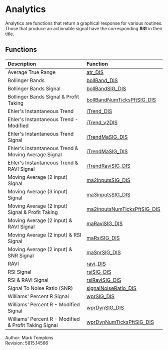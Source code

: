 # Analytics
Analytics are functions that return a graphical response for various routines.    
Those that produce an actionable signal have the corresponding **SIG** in their title.

## Functions
| Description | Function |
|:-----|:-----|
|Average True Range| [atr_DIS](https://github.com/mtompkins/openAlgo/tree/master/Matlab/Functions/Analytics/atr_DIS)|
|Bollinger Bands|[bollBand_DIS](https://github.com/mtompkins/openAlgo/tree/master/Matlab/Functions/Analytics/bollBand_DIS)|
|Bollinger Bands Signal|[bollBandSIG_DIS](https://github.com/mtompkins/openAlgo/tree/master/Matlab/Functions/Analytics/bollBandSIG_DIS)|
|Bollinger Bands Signal & Profit Taking|[bollBandNumTicksPftSIG_DIS](https://github.com/mtompkins/openAlgo/tree/master/Matlab/Functions/Analytics/bollBandNumTicksPftSIG_DIS)|
|Ehler's Instantaneous Trend|[iTrend_DIS](https://github.com/mtompkins/openAlgo/tree/master/Matlab/Functions/Analytics/iTrend_DIS)|
|Ehler's Instantaneous Trend - Modified|[iTrend_v2DIS](https://github.com/mtompkins/openAlgo/tree/master/Matlab/Functions/Analytics/iTrend_v2DIS)
|Ehler's Instantaneous Trend Signal|[iTrendMaSIG_DIS](https://github.com/mtompkins/openAlgo/tree/master/Matlab/Functions/Analytics/iTrendMaSIG_DIS)|
|Ehler's Instantaneous Trend & Moving Average Signal|[iTrendMaSIG_DIS](https://github.com/mtompkins/openAlgo/tree/master/Matlab/Functions/Analytics/iTrendMaSIG_DIS)|
|Ehler's Instantaneous Trend & RAVI Signal|[iTrendRaviSIG_DIS](https://github.com/mtompkins/openAlgo/tree/master/Matlab/Functions/Analytics/iTrendRaviSIG_DIS)|
|Moving Average (2 input) Signal|[ma2inputsSIG_DIS](https://github.com/mtompkins/openAlgo/tree/master/Matlab/Functions/Analytics/ma2inputsSIG_DIS)|
|Moving Average (3 input) Signal|[ ma3inputsSIG_DIS](https://github.com/mtompkins/openAlgo/tree/master/Matlab/Functions/Analytics/ma3inputsSIG_DIS)|
|Moving Average (2 input) Signal & Profit Taking|[ ma2inputsNumTicksPftSIG_DIS](https://github.com/mtompkins/openAlgo/tree/master/Matlab/Functions/Analytics/ma2inputsNumTicksPftSIG_DIS)|
|Moving Average (2 input) & RAVI Signal|[maRaviSIG_DIS](https://github.com/mtompkins/openAlgo/tree/master/Matlab/Functions/Analytics/maRaviSIG_DIS)|
|Moving Average (2 input) & RSI Signal|[maRsiSIG_DIS](https://github.com/mtompkins/openAlgo/tree/master/Matlab/Functions/Analytics/maRsiSIG_DIS)|
|Moving Average (2 input) & SNR Signal|[maSnrSIG_DIS](https://github.com/mtompkins/openAlgo/tree/master/Matlab/Functions/Analytics/maSnrSIG_DIS)|
|RAVI|[ ravi_DIS](https://github.com/mtompkins/openAlgo/tree/master/Matlab/Functions/Analytics/ravi_DIS)|
|RSI Signal|[rsiSIG_DIS](https://github.com/mtompkins/openAlgo/tree/master/Matlab/Functions/Analytics/rsiSIG_DIS)|
|RSI & RAVI Signal|[rsiRaviSIG_DIS](https://github.com/mtompkins/openAlgo/tree/master/Matlab/Functions/Analytics/rsiRaviSIG_DIS)|
|Signal To Noise Ratio (SNR)|[signalNoiseRatio_DIS](https://github.com/mtompkins/openAlgo/tree/master/Matlab/Functions/Analytics/signalNoiseRatio_DIS)|
|Williams' Percent R Signal|[wprSIG_DIS](https://github.com/mtompkins/openAlgo/tree/master/Matlab/Functions/Analytics/wprSIG_DIS)|
|Williams' Percent R - Modified Signal|[wprDynSIG_DIS](https://github.com/mtompkins/openAlgo/tree/master/Matlab/Functions/Analytics/wprDynSIG_DIS)|
|Williams' Percent R - Modified & Profit Taking Signal|[wprDynNumTicksPftSIG_DIS](https://github.com/mtompkins/openAlgo/tree/master/Matlab/Functions/Analytics/wprDynNumTicksPftSIG_DIS)|


Author:			Mark Tompkins  
Revision:		5815.14566
